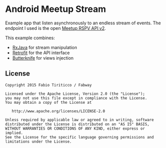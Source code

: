 Android Meetup Stream
=====================

Example app that listen asynchronously to an endless stream of events.
The endpoint I used is the open [Meetup RSPV API v2](http://www.meetup.com/meetup_api/docs/2/rsvps/).

This example combines:

* [RxJava](https://github.com/ReactiveX/RxJava) for stream manipulation
* [Retrofit](http://stackoverflow.com/questions/36603368/android-retrofit-2-rxjava-listen-to-endless-stream) for the API interface
* [Butterknife](http://jakewharton.github.io/butterknife/) for views injection

License
--------

    Copyright 2015 Fabio Tiriticco / Fabway

    Licensed under the Apache License, Version 2.0 (the "License");
    you may not use this file except in compliance with the License.
    You may obtain a copy of the License at

       http://www.apache.org/licenses/LICENSE-2.0

    Unless required by applicable law or agreed to in writing, software
    distributed under the License is distributed on an "AS IS" BASIS,
    WITHOUT WARRANTIES OR CONDITIONS OF ANY KIND, either express or implied.
    See the License for the specific language governing permissions and
    limitations under the License.

